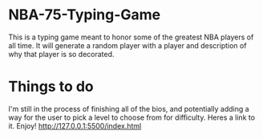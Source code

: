 # NBA-75-Typing-Game

This is a typing game meant to honor some of the greatest NBA players of all time. It will generate a random player with a player and description of why that player is so decorated.

# Things to do

I'm still in the process of finishing all of the bios, and potentially adding a way for the user to pick a level to choose from for difficulty.
Heres a link to it. Enjoy! http://127.0.0.1:5500/index.html
